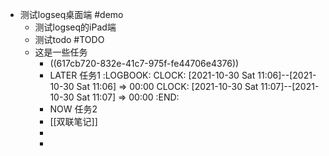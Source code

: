 - 测试logseq桌面端 #demo
	- 测试logseq的iPad端
	- 测试todo #TODO
	- 这是一些任务
		- ((617cb720-832e-41c7-975f-fe44706e4376))
		- LATER  任务1
		  :LOGBOOK:
		  CLOCK: [2021-10-30 Sat 11:06]--[2021-10-30 Sat 11:06] =>  00:00
		  CLOCK: [2021-10-30 Sat 11:07]--[2021-10-30 Sat 11:07] =>  00:00
		  :END:
		- NOW  任务2
		- [[双联笔记]]
		-
		-